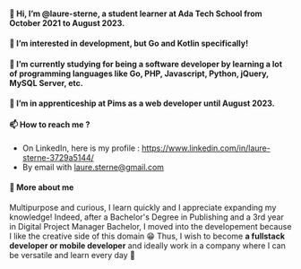 #### 👋 Hi, I’m @laure-sterne, a student learner at Ada Tech School from October 2021 to August 2023.
#### 👀 I’m interested in development, but Go and Kotlin specifically!
#### 🌱 I’m currently studying for being a software developer by learning a lot of programming languages like Go, PHP, Javascript, Python, jQuery, MySQL Server, etc.
#### 💞️ I’m in apprenticeship at Pims as a web developer until August 2023.
#### 📫 How to reach me ? 
- On LinkedIn, here is my profile : https://www.linkedin.com/in/laure-sterne-3729a5144/
- By email with laure.sterne@gmail.com

#### 💛 More about me 
Multipurpose and curious, I learn quickly and I appreciate expanding my knowledge! 
Indeed, after a Bachelor's Degree in Publishing and a 3rd year in Digital Project Manager Bachelor, I moved into the developement because I like the creative side of this domain 😁 
Thus, I wish to become **a fullstack developer or mobile developer** and ideally work in a company where I can be versatile and learn every day 🤩
